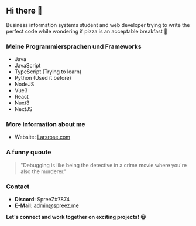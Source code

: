 ## Hi there 👋

Business information systems student and web developer trying to write the perfect code while wondering if pizza is an acceptable breakfast 🍕

### Meine Programmiersprachen und Frameworks

- Java
- JavaScript
- TypeScript (Trying to learn)
- Python (Used it before)
- NodeJS
- Vue3
- React
- Nuxt3
- NextJS

### More information about me

- Website: [Larsrose.com](https://larsrose.com)

### A funny quoute

> "Debugging is like being the detective in a crime movie where you're also the murderer."

### Contact

- **Discord**: SpreeZ#7874
- **E-Mail**: admin@spreez.me

****Let's connect and work together on exciting projects! 😃****
